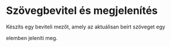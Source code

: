#  Szövegbevitel és megjelenítés

Készíts egy beviteli mezőt, amely az aktuálisan beírt szöveget egy <p> elemben jeleníti meg.